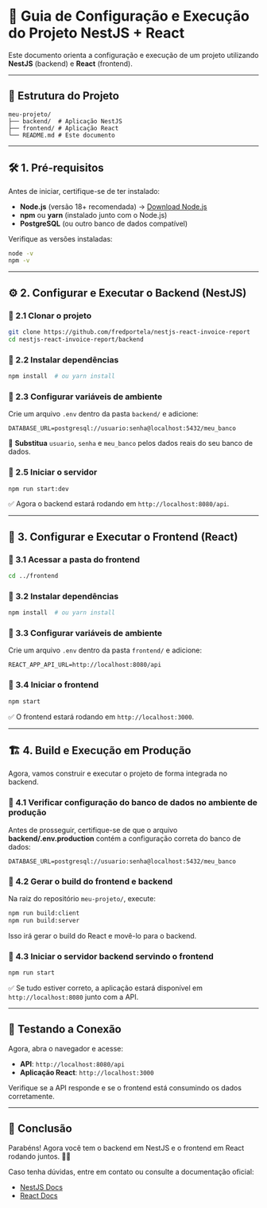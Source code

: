 # 📌 Guia de Configuração e Execução do Projeto NestJS + React

Este documento orienta a configuração e execução de um projeto utilizando **NestJS** (backend) e **React** (frontend).

---

## 📂 Estrutura do Projeto

```
meu-projeto/
├── backend/  # Aplicação NestJS
├── frontend/ # Aplicação React
└── README.md # Este documento
```

---

## 🛠️ 1. Pré-requisitos

Antes de iniciar, certifique-se de ter instalado:
- **Node.js** (versão 18+ recomendada) → [Download Node.js](https://nodejs.org/)
- **npm** ou **yarn** (instalado junto com o Node.js)
- **PostgreSQL** (ou outro banco de dados compatível)

Verifique as versões instaladas:
```bash
node -v
npm -v
```

---

## ⚙️ 2. Configurar e Executar o Backend (NestJS)

### 🔹 2.1 Clonar o projeto
```bash
git clone https://github.com/fredportela/nestjs-react-invoice-report
cd nestjs-react-invoice-report/backend
```

### 🔹 2.2 Instalar dependências
```bash
npm install  # ou yarn install
```

### 🔹 2.3 Configurar variáveis de ambiente
Crie um arquivo `.env` dentro da pasta `backend/` e adicione:
```
DATABASE_URL=postgresql://usuario:senha@localhost:5432/meu_banco
```
📌 **Substitua** `usuario`, `senha` e `meu_banco` pelos dados reais do seu banco de dados.

### 🔹 2.5 Iniciar o servidor
```bash
npm run start:dev
```
✅ Agora o backend estará rodando em `http://localhost:8080/api`.

---

## 🎨 3. Configurar e Executar o Frontend (React)

### 🔹 3.1 Acessar a pasta do frontend
```bash
cd ../frontend
```

### 🔹 3.2 Instalar dependências
```bash
npm install  # ou yarn install
```

### 🔹 3.3 Configurar variáveis de ambiente
Crie um arquivo `.env` dentro da pasta `frontend/` e adicione:
```
REACT_APP_API_URL=http://localhost:8080/api
```

### 🔹 3.4 Iniciar o frontend
```bash
npm start
```
✅ O frontend estará rodando em `http://localhost:3000`.

---

## 🏗️ 4. Build e Execução em Produção

Agora, vamos construir e executar o projeto de forma integrada no backend.

### 🔹 4.1 Verificar configuração do banco de dados no ambiente de produção
Antes de prosseguir, certifique-se de que o arquivo **backend/.env.production** contém a configuração correta do banco de dados:
```
DATABASE_URL=postgresql://usuario:senha@localhost:5432/meu_banco
```

### 🔹 4.2 Gerar o build do frontend e backend
Na raiz do repositório `meu-projeto/`, execute:
```bash
npm run build:client
npm run build:server
```
Isso irá gerar o build do React e movê-lo para o backend.

### 🔹 4.3 Iniciar o servidor backend servindo o frontend
```bash
npm run start
```
✅ Se tudo estiver correto, a aplicação estará disponível em `http://localhost:8080` junto com a API.

---

## 🚀 Testando a Conexão

Agora, abra o navegador e acesse:
- **API**: `http://localhost:8080/api`
- **Aplicação React**: `http://localhost:3000`

Verifique se a API responde e se o frontend está consumindo os dados corretamente.

---

## 📌 Conclusão
Parabéns! Agora você tem o backend em NestJS e o frontend em React rodando juntos. 🚀🎉

Caso tenha dúvidas, entre em contato ou consulte a documentação oficial:
- [NestJS Docs](https://docs.nestjs.com/)
- [React Docs](https://reactjs.org/)

